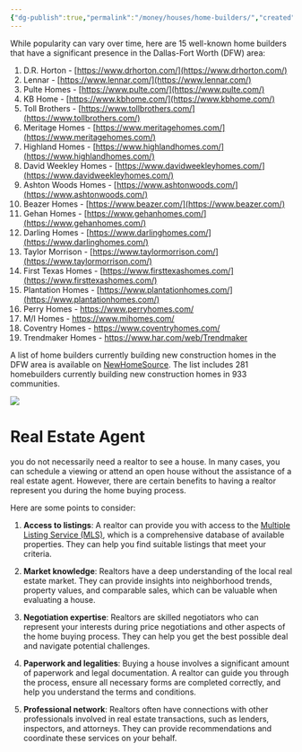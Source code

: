```yaml
---
{"dg-publish":true,"permalink":"/money/houses/home-builders/","created":"Jun 14, 2023, 11:20 PM","updated":""}
---
```



While popularity can vary over time, here are 15 well-known home builders that have a significant presence in the Dallas-Fort Worth (DFW) area:

1. D.R. Horton - [https://www.drhorton.com/](https://www.drhorton.com/)
2. Lennar - [https://www.lennar.com/](https://www.lennar.com/)
3. Pulte Homes - [https://www.pulte.com/](https://www.pulte.com/)
4. KB Home - [https://www.kbhome.com/](https://www.kbhome.com/)
5. Toll Brothers - [https://www.tollbrothers.com/](https://www.tollbrothers.com/)
6. Meritage Homes - [https://www.meritagehomes.com/](https://www.meritagehomes.com/)
7. Highland Homes - [https://www.highlandhomes.com/](https://www.highlandhomes.com/)
8. David Weekley Homes - [https://www.davidweekleyhomes.com/](https://www.davidweekleyhomes.com/)
9. Ashton Woods Homes - [https://www.ashtonwoods.com/](https://www.ashtonwoods.com/)
10. Beazer Homes - [https://www.beazer.com/](https://www.beazer.com/)
11. Gehan Homes - [https://www.gehanhomes.com/](https://www.gehanhomes.com/)
12. Darling Homes - [https://www.darlinghomes.com/](https://www.darlinghomes.com/)
13. Taylor Morrison - [https://www.taylormorrison.com/](https://www.taylormorrison.com/)
14. First Texas Homes - [https://www.firsttexashomes.com/](https://www.firsttexashomes.com/)
15. Plantation Homes - [https://www.plantationhomes.com/](https://www.plantationhomes.com/)
16. Perry Homes - https://www.perryhomes.com/
17. M/I Homes - https://www.mihomes.com/
18. Coventry Homes - https://www.coventryhomes.com/
19. Trendmaker Homes - https://www.har.com/web/Trendmaker

A list of home builders currently building new construction homes in the DFW area is available on [NewHomeSource](https://www.newhomesource.com/builders/tx/dallas-area). The list includes 281 homebuilders currently building new construction homes in 933 communities.

![](https://i.imgur.com/hEbMUIk.png)




# Real Estate Agent

you do not necessarily need a realtor to see a house. In many cases, you can schedule a viewing or attend an open house without the assistance of a real estate agent. However, there are certain benefits to having a realtor represent you during the home buying process.

Here are some points to consider:

1. **Access to listings**: A realtor can provide you with access to the [Multiple Listing Service (MLS)](https://www.mls.com/Search/Texas.mvc), which is a comprehensive database of available properties. They can help you find suitable listings that meet your criteria.
    
2. **Market knowledge**: Realtors have a deep understanding of the local real estate market. They can provide insights into neighborhood trends, property values, and comparable sales, which can be valuable when evaluating a house.
    
3. **Negotiation expertise**: Realtors are skilled negotiators who can represent your interests during price negotiations and other aspects of the home buying process. They can help you get the best possible deal and navigate potential challenges.
    
4. **Paperwork and legalities**: Buying a house involves a significant amount of paperwork and legal documentation. A realtor can guide you through the process, ensure all necessary forms are completed correctly, and help you understand the terms and conditions.
    
5. **Professional network**: Realtors often have connections with other professionals involved in real estate transactions, such as lenders, inspectors, and attorneys. They can provide recommendations and coordinate these services on your behalf.
